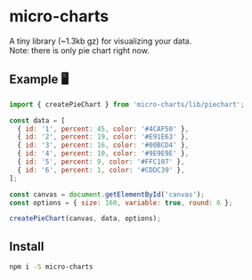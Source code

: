 # micro-charts

A tiny library (~1.3kb gz) for visualizing your data.  
Note: there is only pie chart right now.

## Example 🖥

```js
import { createPieChart } from 'micro-charts/lib/piechart';

const data = [
  { id: '1', percent: 45, color: '#4CAF50' },
  { id: '2', percent: 19, color: '#E91E63' },
  { id: '3', percent: 16, color: '#00BCD4' },
  { id: '4', percent: 10, color: '#9E9E9E' },
  { id: '5', percent: 9, color: '#FFC107' },
  { id: '6', percent: 1, color: '#CDDC39' },
];

const canvas = document.getElementById('canvas');
const options = { size: 160, variable: true, round: 6 };

createPieChart(canvas, data, options);
```

## Install

```bash
npm i -S micro-charts
```
